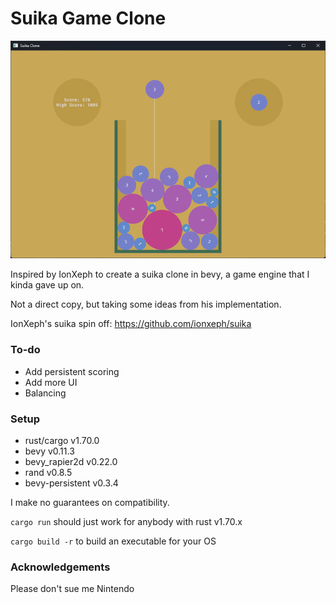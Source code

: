 # Suika Game Clone

![Screenshot](./assets/screenshot.png)

Inspired by IonXeph to create a suika clone in bevy, a game engine that I kinda gave up on.

Not a direct copy, but taking some ideas from his implementation.

IonXeph's suika spin off: https://github.com/ionxeph/suika

### To-do

- Add persistent scoring
- Add more UI
- Balancing

### Setup

- rust/cargo v1.70.0
- bevy v0.11.3
- bevy_rapier2d v0.22.0
- rand v0.8.5
- bevy-persistent v0.3.4

I make no guarantees on compatibility.

`cargo run` should just work for anybody with rust v1.70.x

`cargo build -r` to build an executable for your OS


### Acknowledgements

Please don't sue me Nintendo

